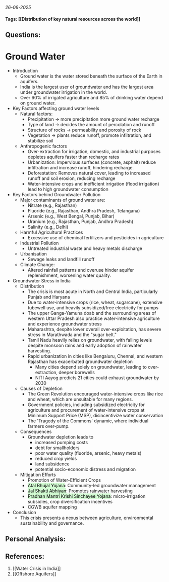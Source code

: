 *26-06-2025*
#### Tags: [[Distribution of key natural resources across the world]]


## Questions:



# Ground Water

- Introduction
	- Ground water is the water stored beneath the surface of the Earth in aquifers.
	- India is the largest user of groundwater and has the largest area under groundwater irrigation in the world.
	- Over 60% of irrigated agriculture and 85% of drinking water depend on ground water. 
- Key Factors affecting ground water levels
	- Natural factors:
		- Precipitation -> more precipitation more ground water recharge
		- Type of land -> decides the amount of percolation and runoff
		- Structure of rocks -> permeability and porosity of rock
		- Vegetation -> plants reduce runoff, promote infiltration, and stabilize soil
	- Anthropogenic factors
		- Over-extraction for irrigation, domestic, and industrial purposes depletes aquifers faster than recharge rates
		- Urbanization: Impervious surfaces (concrete, asphalt) reduce infiltration and increase runoff, hindering recharge.
		- Deforestation: Removes natural cover, leading to increased runoff and soil erosion, reducing recharge
		- Water-intensive crops and inefficient irrigation (flood irrigation) lead to high groundwater consumption
- Key Factors behind Groundwater Pollution
	- Major contaminants of ground water are:
		- Nitrate (e.g., Rajasthan)
		- Fluoride (e.g., Rajasthan, Andhra Pradesh, Telangana)
		- Arsenic (e.g., West Bengal, Punjab, Bihar)
		- Uranium (e.g., Rajasthan, Punjab, Andhra Pradesh)
		- Salinity (e.g., Delhi)
	- Harmful Agricultural Practices
		- Excessive use of chemical fertilizers and pesticides in agriculture
	- Industrial Pollution
		- Untreated industrial waste and heavy metals discharge
	- Urbanisation
		- Sewage leaks and landfill runoff
	- Climate Change: 
		- Altered rainfall patterns and overuse hinder aquifer replenishment, worsening water quality.
- Groundwater Stress in India
	- Distribution
		- The crisis is most acute in North and Central India, particularly Punjab and Haryana
		- Due to water-intensive crops (rice, wheat, sugarcane), extensive tubewell use, and heavily subsidized/free electricity for pumps
		- The upper Ganga-Yamuna doab and the surrounding areas of western Uttar Pradesh also practice water-intensive agriculture and experience groundwater stress
		- Maharashtra, despite lower overall over-exploitation, has severe stress in Marathwada and the "sugar belt."
		- Tamil Nadu heavily relies on groundwater, with falling levels despite monsoon rains and early adoption of rainwater harvesting.
		- Rapid urbanization in cities like Bengaluru, Chennai, and western Rajasthan has exacerbated groundwater depletion
			- Many cities depend solely on groundwater, leading to over-extraction, deeper borewells
			- NITI Aayog predicts 21 cities could exhaust groundwater by 2030
	- Causes of Depletion
		- The Green Revolution encouraged water-intensive crops like rice and wheat, which are unsuitable for many regions.
		- Government policies, including subsidized electricity for agriculture and procurement of water-intensive crops at Minimum Support Price (MSP), disincentivize water conservation
		- The 'Tragedy of the Commons' dynamic, where individual farmers over-pump.
	- Consequences
		- Groundwater depletion leads to 
			- increased pumping costs
			- debt for smallholders
			- poor water quality (fluoride, arsenic, heavy metals)
			- reduced crop yields
			- land subsidence
			- potential socio-economic distress and migration
	- Mitigation Efforts
		- Promotion of Water-Efficient Crops
		- <mark style="background: #BBFABBA6;">Atal Bhujal Yojana</mark>: Community-led groundwater management
		- <mark style="background: #BBFABBA6;">Jal Shakti Abhiyan</mark>: Promotes rainwater harvesting
		- <mark style="background: #BBFABBA6;">Pradhan Mantri Krishi Sinchayee Yojana</mark>: micro-irrigation subsidies, crop diversification incentives
		- CGWB aquifer mapping
- Conclusion
	- This crisis presents a nexus between agriculture, environmental sustainability and governance.


 


## Personal Analysis:


## References:

1. [[Water Crisis in India]]
2. [[Offshore Aquifers]]